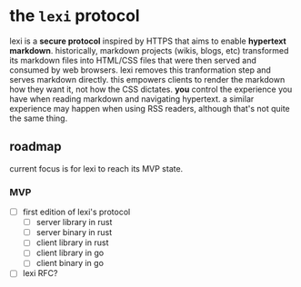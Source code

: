 # the `lexi` protocol

lexi is a **secure protocol** inspired by HTTPS that aims to enable **hypertext markdown**. historically, markdown projects (wikis, blogs, etc) transformed its markdown files into HTML/CSS files that were then served and consumed by web browsers. lexi removes this tranformation step and serves markdown directly. this empowers clients to render the markdown how they want it, not how the CSS dictates. **you** control the experience you have when reading markdown and navigating hypertext. a similar experience may happen when using RSS readers, although that's not quite the same thing.

## roadmap

current focus is for lexi to reach its MVP state.

### MVP

- [ ] first edition of lexi's protocol
  - [ ] server library in rust
  - [ ] server binary in rust
  - [ ] client library in rust
  - [ ] client library in go
  - [ ] client binary in go
- [ ] lexi RFC?
